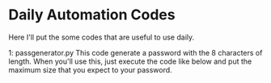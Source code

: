 # Daily Automation Codes
Here I'll put the some codes that are useful to use daily.

1: passgenerator.py
This code generate a password with the 8 characters of length. When you'll use this, just execute the code like below and put the maximum size that you expect to your password.

